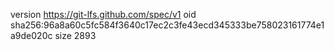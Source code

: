 version https://git-lfs.github.com/spec/v1
oid sha256:96a8a60c5fc584f3640c17ec2c3fe43ecd345333be758023161774e1a9de020c
size 2893

